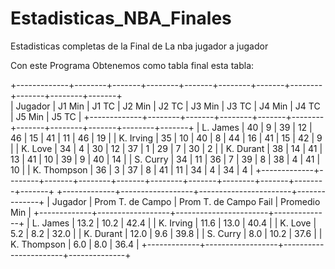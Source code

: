 # Estadisticas_NBA_Finales
Estadisticas completas de la Final de La nba jugador a jugador

Con este Programa Obtenemos como tabla final esta tabla:


+-------------+--------+-------+--------+-------+--------+-------+--------+-------+--------+-------+                                          
|   Jugador   | J1 Min | J1 TC | J2 Min | J2 TC | J3 Min | J3 TC | J4 Min | J4 TC | J5 Min | J5 TC |
+-------------+--------+-------+--------+-------+--------+-------+--------+-------+--------+-------+
|   L. James  |   40   |   9   |   39   |   12  |   46   |   15  |   41   |   11  |   46   |   19  |
|  K. Irving  |   35   |   10  |   40   |   8   |   44   |   16  |   41   |   15  |   42   |   9   |
|   K. Love   |   34   |   4   |   30   |   12  |   37   |   1   |   29   |   7   |   30   |   2   |
|  K. Durant  |   38   |   14  |   41   |   13  |   41   |   10  |   39   |   9   |   40   |   14  |
|   S. Curry  |   34   |   11  |   36   |   7   |   39   |   8   |   38   |   4   |   41   |   10  |
| K. Thompson |   36   |   3   |   37   |   8   |   41   |   11  |   34   |   4   |   34   |   4   |
+-------------+--------+-------+--------+-------+--------+-------+--------+-------+--------+-------+
+-------------+------------------+-----------------------+--------------+
|   Jugador   | Prom T. de Campo | Prom T. de Campo Fail | Promedio Min |
+-------------+------------------+-----------------------+--------------+
|   L. James  |       13.2       |          10.2         |     42.4     |
|  K. Irving  |       11.6       |          13.0         |     40.4     |
|   K. Love   |       5.2        |          8.2          |     32.0     |
|  K. Durant  |       12.0       |          9.6          |     39.8     |
|   S. Curry  |       8.0        |          10.2         |     37.6     |
| K. Thompson |       6.0        |          8.0          |     36.4     |
+-------------+------------------+-----------------------+--------------+


